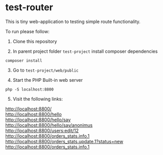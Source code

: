 # test-router

This is tiny web-application to testing simple route functionality.

To run please follow:

1. Clone this repository

2. In parent project folder `test-project` install composer dependencies

```
composer install
```

3. Go to `test-project/web/public`

4. Start the PHP Built-in web server

```
php -S localhost:8800
```

5. Visit the following links:

[http://localhost:8800/](http://localhost:8800/)<br />
[http://localhost:8800/hello](http://localhost:8800/hello)<br />
[http://localhost:8800/hello/say](http://localhost:8800/hello/say)<br />
[http://localhost:8800/hello/say/anonimus](http://localhost:8800/hello/say/anonimus)<br />
[http://localhost:8800/users:edit/12](http://localhost:8800/users:edit/12)<br />
[http://localhost:8800/orders_stats.info.1](http://localhost:8800/orders_stats.info.1)<br />
[http://localhost:8800/orders_stats.update.1?status=new](http://localhost:8800/orders_stats.update.1?status=new)<br />
[http://localhost:8800/orders_stats.info.1](http://localhost:8800/orders_stats.info.1)<br />